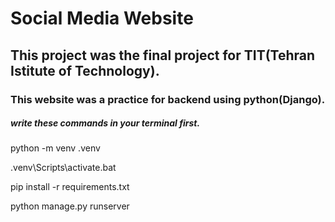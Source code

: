 # Social Media Website 
## This project was the final project for TIT(Tehran Istitute of Technology).
### This website was a practice for backend using python(Django).
##### write these commands in your terminal first.

python -m venv .venv

.venv\Scripts\activate.bat

pip install -r requirements.txt

python manage.py runserver

